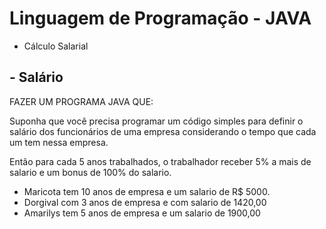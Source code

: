 # Linguagem de Programação - JAVA

* Cálculo Salarial

## - Salário

FAZER UM PROGRAMA JAVA QUE: 

Suponha que você precisa programar um código simples para definir o salário dos funcionários de uma empresa considerando o tempo que cada um tem nessa empresa.

Então para cada 5 anos trabalhados, o trabalhador receber 5% a mais de salario e um bonus de 100% do salario.

* Maricota tem 10 anos de empresa e um salario de R$ 5000. 
* Dorgival com 3 anos de empresa e com salario de 1420,00
* Amarilys tem 5 anos de empresa e um salario de  1900,00